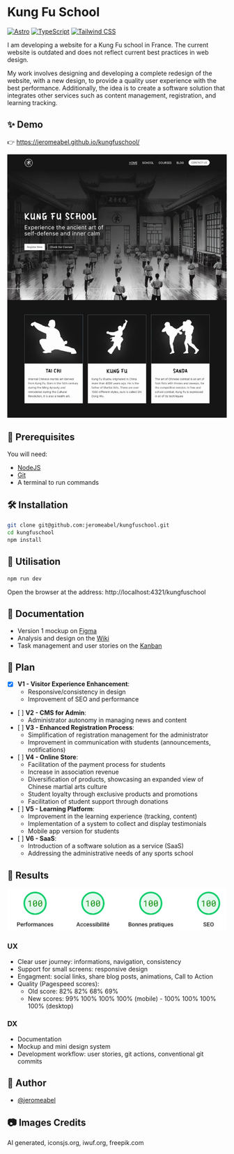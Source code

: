 # Kung Fu School

[![Astro](https://img.shields.io/badge/Astro-4.1-yellow)](https://astro.build/)
[![TypeScript](https://img.shields.io/badge/TypeScript-5.2-blue)](https://www.typescriptlang.org/)
[![Tailwind CSS](https://img.shields.io/badge/Tailwind_CSS-3.4-blue)](https://tailwindcss.com/)

I am developing a website for a Kung Fu school in France. The current website is outdated and does not reflect current best practices in web design.

My work involves designing and developing a complete redesign of the website, with a new design, to provide a quality user experience with the best performance. Additionally, the idea is to create a software solution that integrates other services such as content management, registration, and learning tracking.

## ✨ Demo

👉 https://jeromeabel.github.io/kungfuschool/

![Screenshot of the Website KungFuSchool](./screen.jpg)

## 🚨 Prerequisites

You will need:

- [NodeJS](https://nodejs.org/)
- [Git](https://git-scm.com/)
- A terminal to run commands

## 🛠️ Installation

```sh
git clone git@github.com:jeromeabel/kungfuschool.git
cd kungfuschool
npm install
```

## 🚀 Utilisation

```sh
npm run dev
```

Open the browser at the address: http://localhost:4321/kungfuschool

## 📝 Documentation

- Version 1 mockup on [Figma](https://www.figma.com/file/sW8NgzHukO70ZU6zs8l920/Kung-Fu-School?type=design&node-id=1-1843&mode=design)
- Analysis and design on the [Wiki](https://github.com/jeromeabel/kungfuschool/wiki)
- Task management and user stories on the [Kanban](https://github.com/users/jeromeabel/projects/5)

## 📅 Plan

- [x] **V1 - Visitor Experience Enhancement**:
  - Responsive/consistency in design
  - Improvement of SEO and performance
- [ ] **V2 - CMS for Admin**:
  - Administrator autonomy in managing news and content
- [ ] **V3 - Enhanced Registration Process**:
  - Simplification of registration management for the administrator
  - Improvement in communication with students (announcements, notifications)
- [ ] **V4 - Online Store**:
  - Facilitation of the payment process for students
  - Increase in association revenue
  - Diversification of products, showcasing an expanded view of Chinese martial arts culture
  - Student loyalty through exclusive products and promotions
  - Facilitation of student support through donations
- [ ] **V5 - Learning Platform**:
  - Improvement in the learning experience (tracking, content)
  - Implementation of a system to collect and display testimonials
  - Mobile app version for students
- [ ] **V6 - SaaS**:
  - Introduction of a software solution as a service (SaaS)
  - Addressing the administrative needs of any sports school

## 🎉 Results

![Screenshot of Pagespeed scores](./pagespeed.png)

### UX

- Clear user journey: informations, navigation, consistency
- Support for small screens: responsive design
- Engagment: social links, share blog posts, animations, Call to Action
- Quality (Pagespeed scores):
  - Old score: 82% 82% 68% 69%
  - New scores: 99% 100% 100% 100% (mobile) - 100% 100% 100% 100% (desktop)

### DX

- Documentation
- Mockup and mini design system
- Development workflow: user stories, git actions, conventional git commits

## 👤 Author

- [@jeromeabel](https://github.com/jeromeabel)

## 📷 Images Credits

AI generated, iconsjs.org, iwuf.org, freepik.com
